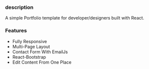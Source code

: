 ### description

A simple Portfolio template for developer/designers built with React.


### Features

- Fully Responsive
- Multi-Page Layout
- Contact Form With EmailJs
- React-Bootstrap
- Edit Content From One Place
